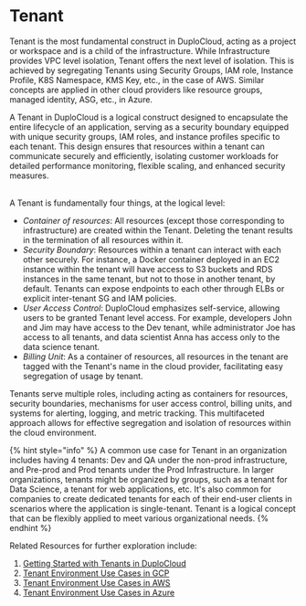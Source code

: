 # Tenant

Tenant is the most fundamental construct in DuploCloud, acting as a project or workspace and is a child of the infrastructure. While Infrastructure provides VPC level isolation, Tenant offers the next level of isolation. This is achieved by segregating Tenants using Security Groups, IAM role, Instance Profile, K8S Namespace, KMS Key, etc., in the case of AWS. Similar concepts are applied in other cloud providers like resource groups, managed identity, ASG, etc., in Azure.

A Tenant in DuploCloud is a logical construct designed to encapsulate the entire lifecycle of an application, serving as a security boundary equipped with unique security groups, IAM roles, and instance profiles specific to each tenant. This design ensures that resources within a tenant can communicate securely and efficiently, isolating customer workloads for detailed performance monitoring, flexible scaling, and enhanced security measures.

\
A Tenant is fundamentally four things, at the logical level:

* _Container of resources_: All resources (except those corresponding to infrastructure) are created within the Tenant. Deleting the tenant results in the termination of all resources within it.
* _Security Boundary_: Resources within a tenant can interact with each other securely. For instance, a Docker container deployed in an EC2 instance within the tenant will have access to S3 buckets and RDS instances in the same tenant, but not to those in another tenant, by default. Tenants can expose endpoints to each other through ELBs or explicit inter-tenant SG and IAM policies.
* _User Access Control_: DuploCloud emphasizes self-service, allowing users to be granted Tenant level access. For example, developers John and Jim may have access to the Dev tenant, while administrator Joe has access to all tenants, and data scientist Anna has access only to the data science tenant.
* _Billing Unit_: As a container of resources, all resources in the tenant are tagged with the Tenant's name in the cloud provider, facilitating easy segregation of usage by tenant.

Tenants serve multiple roles, including acting as containers for resources, security boundaries, mechanisms for user access control, billing units, and systems for alerting, logging, and metric tracking. This multifaceted approach allows for effective segregation and isolation of resources within the cloud environment.

{% hint style="info" %}
A common use case for Tenant in an organization includes having 4 tenants: Dev and QA under the non-prod infrastructure, and Pre-prod and Prod tenants under the Prod Infrastructure. In larger organizations, tenants might be organized by groups, such as a tenant for Data Science, a tenant for web applications, etc. It's also common for companies to create dedicated tenants for each of their end-user clients in scenarios where the application is single-tenant. Tenant is a logical concept that can be flexibly applied to meet various organizational needs.
{% endhint %}

Related Resources for further exploration include:
1. [Getting Started with Tenants in DuploCloud](https://docs.duplocloud.com/docs/getting-started/application-focussed-interface/tenant)
2. [Tenant Environment Use Cases in GCP](https://docs.duplocloud.com/docs/gcp/use-cases/tenant-environment)
3. [Tenant Environment Use Cases in AWS](https://docs.duplocloud.com/docs/aws/use-cases/tenant-environment/)
4. [Tenant Environment Use Cases in Azure](https://docs.duplocloud.com/docs/azure/use-cases/tenant-environment)